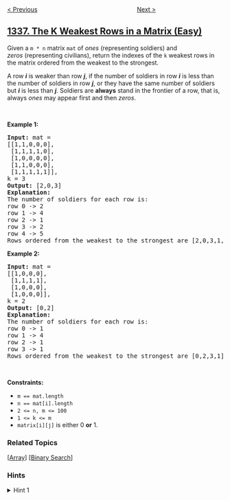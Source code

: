<!--|This file generated by command(leetcode description); DO NOT EDIT.    |-->
<!--+----------------------------------------------------------------------+-->
<!--|@author    openset <openset.wang@gmail.com>                           |-->
<!--|@link      https://github.com/openset                                 |-->
<!--|@home      https://github.com/openset/leetcode                        |-->
<!--+----------------------------------------------------------------------+-->

[< Previous](../number-of-transactions-per-visit "Number of Transactions per Visit")
　　　　　　　　　　　　　　　　
[Next >](../reduce-array-size-to-the-half "Reduce Array Size to The Half")

## [1337. The K Weakest Rows in a Matrix (Easy)](https://leetcode.com/problems/the-k-weakest-rows-in-a-matrix "方阵中战斗力最弱的 K 行")

<p>Given a <code>m&nbsp;* n</code>&nbsp;matrix <code>mat</code> of <em>ones</em>&nbsp;(representing soldiers) and <em>zeros</em>&nbsp;(representing civilians), return the indexes of the <code>k</code> weakest rows in the matrix ordered from the weakest to the strongest.</p>

<p>A row <em><strong>i</strong></em> is weaker than row <em><strong>j</strong></em>, if the number of soldiers in row <em><strong>i</strong></em> is less than the number of soldiers in row <em><strong>j</strong></em>, or they have the same number of soldiers but <em><strong>i</strong></em> is less than <em><strong>j</strong></em>. Soldiers are <strong>always</strong> stand in the frontier of a row, that is, always <em>ones</em>&nbsp;may appear first and then <em>zeros</em>.</p>

<p>&nbsp;</p>
<p><strong>Example 1:</strong></p>

<pre>
<strong>Input:</strong> mat = 
[[1,1,0,0,0],
 [1,1,1,1,0],
 [1,0,0,0,0],
 [1,1,0,0,0],
 [1,1,1,1,1]], 
k = 3
<strong>Output:</strong> [2,0,3]
<strong>Explanation:</strong> 
The number of soldiers for each row is: 
row 0 -&gt; 2 
row 1 -&gt; 4 
row 2 -&gt; 1 
row 3 -&gt; 2 
row 4 -&gt; 5 
Rows ordered from the weakest to the strongest are [2,0,3,1,4]
</pre>

<p><strong>Example 2:</strong></p>

<pre>
<strong>Input:</strong> mat = 
[[1,0,0,0],
&nbsp;[1,1,1,1],
&nbsp;[1,0,0,0],
&nbsp;[1,0,0,0]], 
k = 2
<strong>Output:</strong> [0,2]
<strong>Explanation:</strong> 
The number of soldiers for each row is: 
row 0 -&gt; 1 
row 1 -&gt; 4 
row 2 -&gt; 1 
row 3 -&gt; 1 
Rows ordered from the weakest to the strongest are [0,2,3,1]
</pre>

<p>&nbsp;</p>
<p><strong>Constraints:</strong></p>

<ul>
	<li><code>m == mat.length</code></li>
	<li><code>n == mat[i].length</code></li>
	<li><code><font face="monospace">2 &lt;= n, m &lt;= 100</font></code></li>
	<li><code>1 &lt;= k &lt;= m</code></li>
	<li><code>matrix[i][j]</code> is either 0 <strong>or</strong> 1.</li>
</ul>

### Related Topics
  [[Array](../../tag/array/README.md)]
  [[Binary Search](../../tag/binary-search/README.md)]

### Hints
<details>
<summary>Hint 1</summary>
Sort the matrix row indexes by the number of soldiers and then row indexes.
</details>
